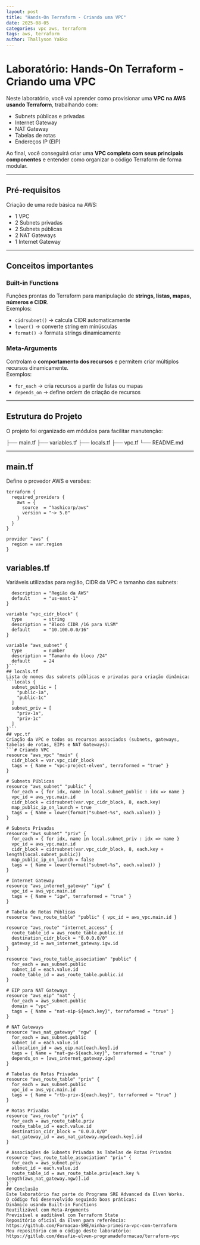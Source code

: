 ```yaml
---
layout: post
title: "Hands-On Terraform - Criando uma VPC"
date: 2025-08-05
categories: vpc aws, terraform
tags: aws, terraform 
author: Thallyson Yakko
---
```


# Laboratório: Hands-On Terraform - Criando uma VPC

Neste laboratório, você vai aprender como provisionar uma **VPC na AWS usando Terraform**, trabalhando com:

- Subnets públicas e privadas  
- Internet Gateway  
- NAT Gateway  
- Tabelas de rotas  
- Endereços IP (EIP)

Ao final, você conseguirá criar uma **VPC completa com seus principais componentes** e entender como organizar o código Terraform de forma modular.

---

## Pré-requisitos

Criação de uma rede básica na AWS:

- 1 VPC  
- 2 Subnets privadas  
- 2 Subnets públicas  
- 2 NAT Gateways  
- 1 Internet Gateway  

---

## Conceitos importantes

### Built-in Functions
Funções prontas do Terraform para manipulação de **strings, listas, mapas, números e CIDR**.  
Exemplos:

- `cidrsubnet()` → calcula CIDR automaticamente  
- `lower()` → converte string em minúsculas  
- `format()` → formata strings dinamicamente  

### Meta-Arguments
Controlam o **comportamento dos recursos** e permitem criar múltiplos recursos dinamicamente.  
Exemplos:

- `for_each` → cria recursos a partir de listas ou mapas  
- `depends_on` → define ordem de criação de recursos

---

## Estrutura do Projeto

O projeto foi organizado em módulos para facilitar manutenção:

├── main.tf
├── variables.tf
├── locals.tf
├── vpc.tf
└── README.md



---

## main.tf

Define o provedor AWS e versões:

```hcl
terraform {
  required_providers {
    aws = {
      source  = "hashicorp/aws"
      version = "~> 5.0"
    }
  }
}

provider "aws" {
  region = var.region
}
```

## variables.tf
Variáveis utilizadas para região, CIDR da VPC e tamanho das subnets:
```variable "region" {
  description = "Região da AWS"
  default     = "us-east-1"
}

variable "vpc_cidr_block" {
  type        = string
  description = "Bloco CIDR /16 para VLSM"
  default     = "10.100.0.0/16"
}

variable "aws_subnet" {
  type        = number
  description = "Tamanho do bloco /24"
  default     = 24
}```
## locals.tf
Lista de nomes das subnets públicas e privadas para criação dinâmica:
```locals {
  subnet_public = [
    "public-1a",
    "public-1c"
  ]
  subnet_priv = [
    "priv-1a",
    "priv-1c"
  ]
}```
## vpc.tf
Criação da VPC e todos os recursos associados (subnets, gateways, tabelas de rotas, EIPs e NAT Gateways):
```# Criando VPC
resource "aws_vpc" "main" {
  cidr_block = var.vpc_cidr_block
  tags = { Name = "vpc-project-elven", terraformed = "true" }
}

# Subnets Públicas
resource "aws_subnet" "public" {
  for_each = { for idx, name in local.subnet_public : idx => name }
  vpc_id = aws_vpc.main.id
  cidr_block = cidrsubnet(var.vpc_cidr_block, 8, each.key)
  map_public_ip_on_launch = true
  tags = { Name = lower(format("subnet-%s", each.value)) }
}

# Subnets Privadas
resource "aws_subnet" "priv" {
  for_each = { for idx, name in local.subnet_priv : idx => name }
  vpc_id = aws_vpc.main.id
  cidr_block = cidrsubnet(var.vpc_cidr_block, 8, each.key + length(local.subnet_public))
  map_public_ip_on_launch = false
  tags = { Name = lower(format("subnet-%s", each.value)) }
}

# Internet Gateway
resource "aws_internet_gateway" "igw" {
  vpc_id = aws_vpc.main.id
  tags = { Name = "igw", terraformed = "true" }
}

# Tabela de Rotas Públicas
resource "aws_route_table" "public" { vpc_id = aws_vpc.main.id }

resource "aws_route" "internet_access" {
  route_table_id = aws_route_table.public.id
  destination_cidr_block = "0.0.0.0/0"
  gateway_id = aws_internet_gateway.igw.id
}

resource "aws_route_table_association" "public" {
  for_each = aws_subnet.public
  subnet_id = each.value.id
  route_table_id = aws_route_table.public.id
}

# EIP para NAT Gateways
resource "aws_eip" "nat" {
  for_each = aws_subnet.public
  domain = "vpc"
  tags = { Name = "nat-eip-${each.key}", terraformed = "true" }
}

# NAT Gateways
resource "aws_nat_gateway" "ngw" {
  for_each = aws_subnet.public
  subnet_id = each.value.id
  allocation_id = aws_eip.nat[each.key].id
  tags = { Name = "nat-gw-${each.key}", terraformed = "true" }
  depends_on = [aws_internet_gateway.igw]
}

# Tabelas de Rotas Privadas
resource "aws_route_table" "priv" {
  for_each = aws_subnet.public
  vpc_id = aws_vpc.main.id
  tags = { Name = "rtb-priv-${each.key}", terraformed = "true" }
}

# Rotas Privadas
resource "aws_route" "priv" {
  for_each = aws_route_table.priv
  route_table_id = each.value.id
  destination_cidr_block = "0.0.0.0/0"
  nat_gateway_id = aws_nat_gateway.ngw[each.key].id
}

# Associações de Subnets Privadas às Tabelas de Rotas Privadas
resource "aws_route_table_association" "priv" {
  for_each = aws_subnet.priv
  subnet_id = each.value.id
  route_table_id = aws_route_table.priv[each.key % length(aws_nat_gateway.ngw)].id
}```
## Conclusão
Este laboratório faz parte do Programa SRE Advanced da Elven Works.
O código foi desenvolvido seguindo boas práticas:
Dinâmico usando Built-in Functions
Reutilizável com Meta-Arguments
Previsível e auditável com Terraform State
Repositório oficial da Elven para referência: https://github.com/Formacao-SRE/minha-primeira-vpc-com-terraform
Meu repositório com o código deste laboratório: https://gitlab.com/desafio-elven-programadeformacao/terraform-vpc
